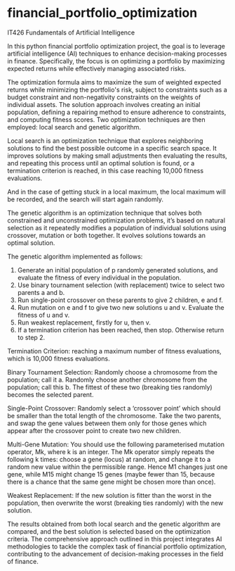 # financial_portfolio_optimization
IT426 Fundamentals of Artificial Intelligence


In this python financial portfolio optimization project, the goal is to leverage artificial intelligence (AI) techniques to enhance decision-making processes in finance. Specifically, the focus is on optimizing a portfolio by maximizing expected returns while effectively managing associated risks. 

The optimization formula aims to maximize the sum of weighted expected returns while minimizing the portfolio's risk, subject to constraints such as a budget constraint and non-negativity constraints on the weights of individual assets. The solution approach involves creating an initial population, defining a repairing method to ensure adherence to constraints, and computing fitness scores. Two optimization techniques are then employed: local search and genetic algorithm.


Local search is an optimization technique that explores neighboring solutions to find the best possible outcome in a specific search space. It improves solutions by making small adjustments 
then evaluating the results, and repeating this process until an optimal solution is found, or a termination criterion is reached, in this case reaching 10,000 fitness evaluations.

And in the case of getting stuck in a local maximum, the local maximum will be recorded, and 
the search will start again randomly.

The genetic algorithm is an optimization technique that solves both constrained and unconstrained optimization problems, it’s based on natural selection as it repeatedly modifies a population of individual solutions using crossover, mutation or both together. It evolves 
solutions towards an optimal solution. 

The genetic algorithm implemented as follows:
1. Generate an initial population of p randomly generated solutions, and evaluate the fitness of every 
individual in the population. 
2. Use binary tournament selection (with replacement) twice to select two parents a and b. 
3. Run single-point crossover on these parents to give 2 children, e and f.
4. Run mutation on e and f to give two new solutions u and v. Evaluate the fitness of u and v. 
5. Run weakest replacement, firstly for u, then v. 
6. If a termination criterion has been reached, then stop. Otherwise return to step 2.

Termination Criterion: reaching a maximum number of fitness evaluations, which is 10,000 fitness 
evaluations.

Binary Tournament Selection: Randomly choose a chromosome from the population; call it a. Randomly 
choose another chromosome from the population; call this b. The fittest of these two (breaking ties 
randomly) becomes the selected parent. 

Single-Point Crossover: Randomly select a ‘crossover point’ which should be smaller than the total length 
of the chromosome. Take the two parents, and swap the gene values between them only for those genes 
which appear after the crossover point to create two new children.

Multi-Gene Mutation: You should use the following parameterised mutation operator, Mk, where k is an 
integer. The Mk operator simply repeats the following k times: choose a gene (locus) at random, and change 
it to a random new value within the permissible range. Hence M1 changes just one gene, while M15 might 
change 15 genes (maybe fewer than 15, because there is a chance that the same gene might be chosen more 
than once).

Weakest Replacement: If the new solution is fitter than the worst in the population, then overwrite the 
worst (breaking ties randomly) with the new solution.

The results obtained from both local search and the genetic algorithm are compared, and the best solution is selected based on the optimization criteria. The comprehensive approach outlined in this project integrates AI methodologies to tackle the complex task of financial portfolio optimization, contributing to the advancement of decision-making processes in the field of finance.

